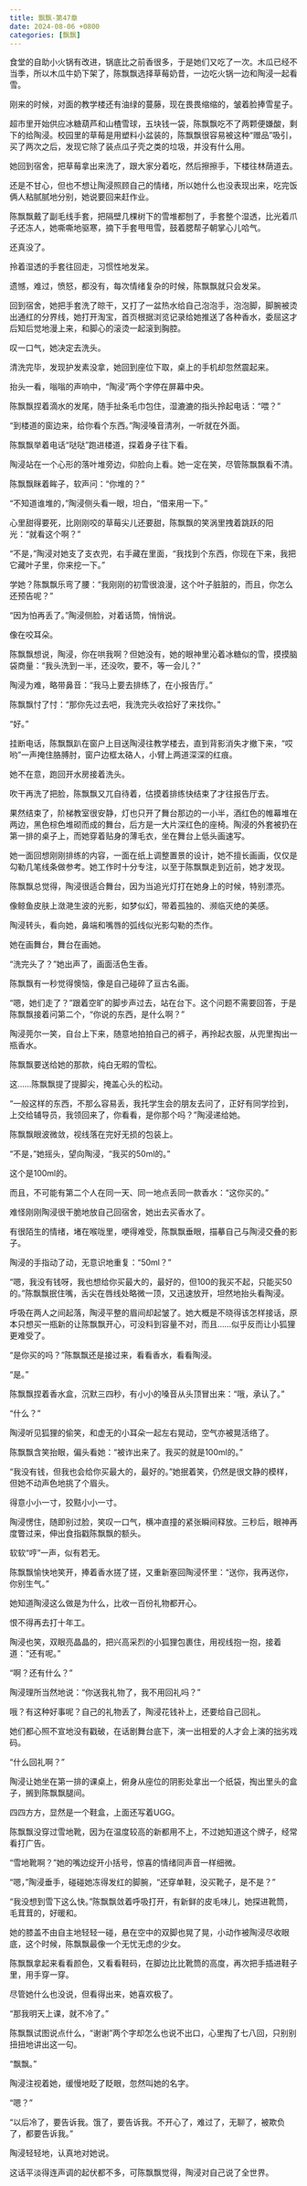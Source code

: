 ```yaml
---
title: 飘飘-第47章
date: 2024-08-06 +0800
categories: [飘飘]
---
```


食堂的自助小火锅有改进，锅底比之前香很多，于是她们又吃了一次。木瓜已经不当季，所以木瓜牛奶下架了，陈飘飘选择草莓奶昔，一边吃火锅一边和陶浸一起看雪。

刚来的时候，对面的教学楼还有油绿的蔓藤，现在畏畏缩缩的，皱着脸捧雪星子。

超市里开始供应冰糖葫芦和山楂雪球，五块钱一袋，陈飘飘吃不了两颗便嫌酸，剩下的给陶浸。校园里的草莓是用塑料小盆装的，陈飘飘很容易被这种“赠品”吸引，买了两次之后，发现它除了装点瓜子壳之类的垃圾，并没有什么用。

她回到宿舍，把草莓拿出来洗了，跟大家分着吃，然后擦擦手，下楼往林荫道去。

还是不甘心，但也不想让陶浸照顾自己的情绪，所以她什么也没表现出来，吃完饭俩人粘腻腻地分别，她说要回来赶作业。

陈飘飘戴了副毛线手套，把隔壁几棵树下的雪堆都刨了，手套整个湿透，比光着爪子还冻人，她嘶嘶地驱寒，摘下手套甩甩雪，鼓着腮帮子朝掌心儿哈气。

还真没了。

拎着湿透的手套往回走，习惯性地发呆。

遗憾，难过，愤怒，都没有，每次情绪复杂的时候，陈飘飘就只会发呆。

回到宿舍，她把手套洗了晾干，又打了一盆热水给自己泡泡手，泡泡脚，脚腕被烫出通红的分界线，她打开淘宝，首页根据浏览记录给她推送了各种香水，委屈这才后知后觉地漫上来，和脚心的滚烫一起滚到胸腔。

叹一口气，她决定去洗头。

清洗完毕，发现护发素没拿，她回到座位下取，桌上的手机却忽然震起来。

抬头一看，嗡嗡的声响中，“陶浸”两个字停在屏幕中央。

陈飘飘捏着滴水的发尾，随手扯条毛巾包住，湿漉漉的指头拎起电话：“喂？”

“到楼道的窗边来，给你看个东西。”陶浸嗓音清冽，一听就在外面。

陈飘飘举着电话“哒哒”跑进楼道，探着身子往下看。

陶浸站在一个心形的落叶堆旁边，仰脸向上看。她一定在笑，尽管陈飘飘看不清。

陈飘飘眯着眸子，软声问：“你堆的？”

“不知道谁堆的，”陶浸侧头看一眼，坦白，“借来用一下。”

心里甜得要死，比刚刚咬的草莓尖儿还要甜，陈飘飘的笑涡里拽着跳跃的阳光：“就看这个啊？”

“不是，”陶浸对她支了支衣兜，右手藏在里面，“我找到个东西，你现在下来，我把它藏叶子里，你来挖一下。”

学她？陈飘飘乐弯了腰：“我刚刚的初雪很浪漫，这个叶子脏脏的，而且，你怎么还预告呢？”

“因为怕再丢了。”陶浸侧脸，对着话筒，悄悄说。

像在咬耳朵。

陈飘飘想说，陶浸，你在哄我啊？但她没有，她的眼神里沁着冰糖似的雪，摸摸脑袋商量：“我头洗到一半，还没吹，要不，等一会儿？”

陶浸为难，略带鼻音：“我马上要去排练了，在小报告厅。”

陈飘飘忖了忖：“那你先过去吧，我洗完头收拾好了来找你。”

“好。”

挂断电话，陈飘飘趴在窗户上目送陶浸往教学楼去，直到背影消失才撤下来，“哎哟”一声掩住胳膊肘，窗户边框太硌人，小臂上两道深深的红痕。

她不在意，跑回开水房接着洗头。

吹干再洗了把脸，陈飘飘又兀自待着，估摸着排练快结束了才往报告厅去。

果然结束了，阶梯教室很安静，灯也只开了舞台那边的一小半，酒红色的帷幕堆在两边，黑色棕色堆砌而成的舞台，后方是一大片深红色的座椅。陶浸的外套被扔在第一排的桌子上，而她穿着贴身的薄毛衣，坐在舞台上低头画速写。

她一面回想刚刚排练的内容，一面在纸上调整置景的设计，她不擅长画画，仅仅是勾勒几笔线条做参考。她工作时十分专注，以至于陈飘飘走到近前，她才发现。

陈飘飘总觉得，陶浸很适合舞台，因为当追光灯打在她身上的时候，特别漂亮。

像鲸鱼皮肤上潋滟生波的光影，如梦似幻，带着孤独的、濒临灭绝的美感。

陶浸转头，看向她，鼻端和嘴唇的弧线似光影勾勒的杰作。

她在画舞台，舞台在画她。

“洗完头了？”她出声了，画面活色生香。

陈飘飘有一秒觉得懊恼，像是自己碰碎了亘古名画。

“嗯，她们走了？”跟着空旷的脚步声过去，站在台下。这个问题不需要回答，于是陈飘飘接着问第二个，“你说的东西，是什么啊？”

陶浸莞尔一笑，自台上下来，随意地拍拍自己的裤子，再拎起衣服，从兜里掏出一瓶香水。

陈飘飘要送给她的那款，纯白无暇的雪松。

这……陈飘飘提了提脚尖，掩盖心头的松动。

“一般这样的东西，不那么容易丢，我托学生会的朋友去问了，正好有同学捡到，上交给辅导员，我领回来了，你看看，是你那个吗？”陶浸递给她。

陈飘飘眼波微敛，视线落在完好无损的包装上。

“不是，”她摇头，望向陶浸，“我买的50ml的。”

这个是100ml的。

而且，不可能有第二个人在同一天、同一地点丢同一款香水：“这你买的。”

难怪刚刚陶浸很干脆地放自己回宿舍，她出去买香水了。

有很陌生的情绪，堵在喉咙里，哽得难受，陈飘飘垂眼，描摹自己与陶浸交叠的影子。

陶浸的手指动了动，无意识地重复：“50ml？”

“嗯，我没有钱呀，我也想给你买最大的，最好的，但100的我买不起，只能买50的。”陈飘飘抿住嘴，舌尖在唇线处略微一顶，又迅速放开，坦然地抬头看陶浸。

呼吸在两人之间起落，陶浸平整的眉间却起皱了。她大概是不晓得该怎样接话，原本只想买一瓶新的让陈飘飘开心，可没料到容量不对，而且……似乎反而让小狐狸更难受了。

“是你买的吗？”陈飘飘还是接过来，看看香水，看看陶浸。

“是。”

陈飘飘捏着香水盒，沉默三四秒，有小小的嗓音从头顶冒出来：“哦，承认了。”

“什么？”

陶浸听见狐狸的偷笑，和虚无的小耳朵一起左右晃动，空气亦被晃活络了。

陈飘飘含笑抬眼，偏头看她：“被诈出来了。我买的就是100ml的。”

“我没有钱，但我也会给你买最大的，最好的。”她抿着笑，仍然是很文静的模样，但她不动声色地挑了个眉头。

得意小小一寸，狡黠小小一寸。

陶浸愣住，随即别过脸，笑叹一口气，横冲直撞的紧张瞬间释放。三秒后，眼神再度瞥过来，伸出食指戳陈飘飘的额头。

软软“哼”一声，似有若无。

陈飘飘愉快地笑开，捧着香水搓了搓，又重新塞回陶浸怀里：“送你，我再送你，你别生气。”

她知道陶浸这么做是为什么，比收一百份礼物都开心。

恨不得再去打十年工。

陶浸也笑，双眼亮晶晶的，把兴高采烈的小狐狸包裹住，用视线抱一抱，接着道：“还有呢。”

“啊？还有什么？”

陶浸理所当然地说：“你送我礼物了，我不用回礼吗？”

哦？有这种好事呢？自己的礼物丢了，陶浸花钱补上，还要给自己回礼。

她们都心照不宣地没有戳破，在话剧舞台底下，演一出相爱的人才会上演的拙劣戏码。

“什么回礼啊？”

陶浸让她坐在第一排的课桌上，俯身从座位的阴影处拿出一个纸袋，掏出里头的盒子，搁到陈飘飘腿间。

四四方方，显然是一个鞋盒，上面还写着UGG。

陈飘飘没穿过雪地靴，因为在温度较高的新都用不上，不过她知道这个牌子，经常看打广告。

“雪地靴啊？”她的嘴边绽开小括号，惊喜的情绪同声音一样细微。

“嗯，”陶浸垂手，碰碰她冻得发红的脚腕，“还穿单鞋，没买靴子，是不是？”

“我没想到雪下这么快。”陈飘飘敛着呼吸打开，有新鲜的皮毛味儿，她探进靴筒，毛茸茸的，好暖和。

她的膝盖不由自主地轻轻一碰，悬在空中的双脚也晃了晃，小动作被陶浸尽收眼底，这个时候，陈飘飘最像一个无忧无虑的少女。

陈飘飘拿起来看看颜色，又看看鞋码，在脚边比比靴筒的高度，再次把手插进鞋子里，用手穿一穿。

尽管她什么也没说，但看得出来，她喜欢极了。

“那我明天上课，就不冷了。”

陈飘飘试图说点什么，“谢谢”两个字却怎么也说不出口，心里掏了七八回，只别别扭扭地讲出这一句。

“飘飘。”

陶浸注视着她，缓慢地眨了眨眼，忽然叫她的名字。

“嗯？”

“以后冷了，要告诉我。饿了，要告诉我。不开心了，难过了，无聊了，被欺负了，都要告诉我。”

陶浸轻轻地，认真地对她说。

这话平淡得连声调的起伏都不多，可陈飘飘觉得，陶浸对自己说了全世界。

